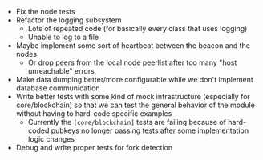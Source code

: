 - Fix the node tests
- Refactor the logging subsystem
    - Lots of repeated code (for basically every class that uses logging)
    - Unable to log to a file
- Maybe implement some sort of heartbeat between the beacon and the nodes
    - Or drop peers from the local node peerlist after too many "host unreachable" errors
- Make data dumping better/more configurable while we don't implement database communication
- Write better tests with some kind of mock infrastructure (especially for core/blockchain) so that we can test the general behavior of the module without having to hard-code specific examples
    - Currently the `[core/blockchain]` tests are failing because of hard-coded pubkeys no longer passing tests after some implementation logic changes
- Debug and write proper tests for fork detection

